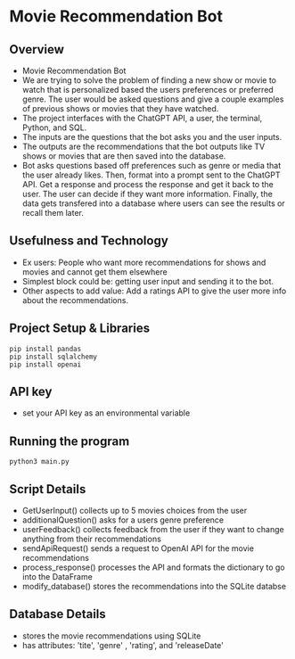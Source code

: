 # Movie Recommendation Bot

## Overview
- Movie Recommendation Bot
- We are trying to solve the problem of finding a new show or movie to watch that is personalized based 
   the users preferences or preferred genre. The user would be asked questions and give a couple examples 
   of previous shows or movies that they have watched.
- The project interfaces with the ChatGPT API, a user, the terminal, Python, and SQL.
-  The inputs are the questions that the bot asks you and the user inputs.
- The outputs are the recommendations that the bot outputs like TV shows or movies that are then 
   saved into the database.
- Bot asks questions based off preferences such as genre or media that the user already likes. 
   Then, format into a prompt sent to the ChatGPT API. Get a response and process the response and get 
   it back to the user. The user can decide if they want more information. Finally, the data gets 
   transfered into a database where users can see the results or recall them later.


## Usefulness and Technology
* Ex users: People who want more recommendations for shows and movies and cannot get them elsewhere
* Simplest block could be: getting user input and sending it to the bot.
* Other aspects to add value: Add a ratings API to give the user more info about the recommendations.

## Project Setup & Libraries
```
pip install pandas
pip install sqlalchemy
pip install openai
```
## API key
- set your API key as an environmental variable

## Running the program
```
python3 main.py
```

## Script Details
- GetUserInput() collects up to 5 movies choices from the user
- additionalQuestion() asks for a users genre preference
- userFeedback() collects feedback from the user if they want to change anything from their recommendations
- sendApiRequest() sends a request to OpenAI API for the movie recommendations
- process_response() processes the API and formats the dictionary to go into the DataFrame
- modify_database() stores the recommendations into the SQLite databse

## Database Details
 - stores the movie recommendations using SQLite
 - has attributes: 'tite', 'genre' , 'rating', and 'releaseDate'


